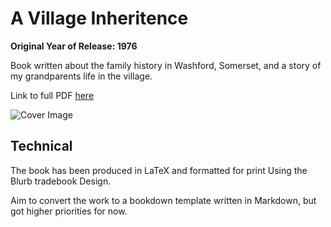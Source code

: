 # A Village Inheritence
**Original Year of Release: 1976**

Book written about the family history in Washford, Somerset, and a story of my grandparents life in the village.

Link to full PDF [here](https://github.com/mikey-harper/Glyn-Court-Work/blob/master/A%20Village%20Inheritance/build/A%20Village%20Inheritance.pdf)

![Cover Image](https://github.com/mikey-harper/Glyn-Court-Work/blob/master/A%20Village%20Inheritance/figures/Cover.jpg?raw=true)

## Technical

The book has been produced in LaTeX and formatted for print Using the Blurb tradebook Design.

Aim to convert the work to a bookdown template written in Markdown, but got higher priorities for now.
